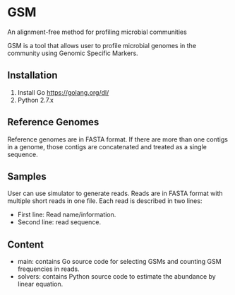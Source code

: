 # GSM
An alignment-free method for profiling microbial communities

GSM is a tool that allows user to profile microbial genomes in the community using Genomic Specific Markers.


## Installation

1. Install Go https://golang.org/dl/
2. Python 2.7.x

## Reference Genomes

Reference genomes are in FASTA format. If there are more than one contigs in a genome, those contigs are concatenated and treated as a single sequence.

## Samples

User can use simulator to generate reads. Reads are in FASTA format with multiple short reads in one file. Each read is described in two lines: 
- First line: Read name/information.
- Second line: read sequence.

## Content

- main: contains Go source code for selecting GSMs and counting GSM frequencies in reads.
- solvers: contains Python source code to estimate the abundance by linear equation.


